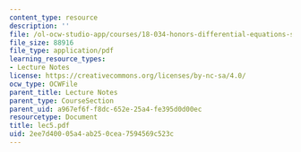 ```yaml
---
content_type: resource
description: ''
file: /ol-ocw-studio-app/courses/18-034-honors-differential-equations-spring-2004/2ee7d40005a4ab250cea7594569c523c_lec5.pdf
file_size: 88916
file_type: application/pdf
learning_resource_types:
- Lecture Notes
license: https://creativecommons.org/licenses/by-nc-sa/4.0/
ocw_type: OCWFile
parent_title: Lecture Notes
parent_type: CourseSection
parent_uid: a967ef6f-f8dc-652e-25a4-fe395d0d00ec
resourcetype: Document
title: lec5.pdf
uid: 2ee7d400-05a4-ab25-0cea-7594569c523c
---
```

